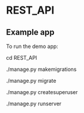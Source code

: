 # REST_API


## Example app

To run the demo app:

cd REST_API


./manage.py makemigrations


./manage.py migrate


./manage.py createsuperuser


./manage.py runserver
